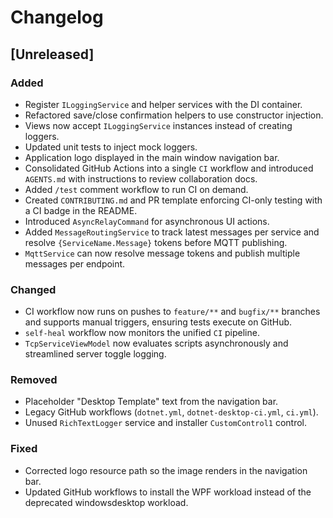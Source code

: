 # Changelog

## [Unreleased]
### Added
- Register `ILoggingService` and helper services with the DI container.
- Refactored save/close confirmation helpers to use constructor injection.
- Views now accept `ILoggingService` instances instead of creating loggers.
- Updated unit tests to inject mock loggers.
- Application logo displayed in the main window navigation bar.
- Consolidated GitHub Actions into a single `CI` workflow and introduced `AGENTS.md` with instructions to review collaboration docs.
- Added `/test` comment workflow to run CI on demand.
- Created `CONTRIBUTING.md` and PR template enforcing CI-only testing with a CI badge in the README.
- Introduced `AsyncRelayCommand` for asynchronous UI actions.
- Added `MessageRoutingService` to track latest messages per service and resolve `{ServiceName.Message}` tokens before MQTT publishing.
- `MqttService` can now resolve message tokens and publish multiple messages per endpoint.

### Changed
- CI workflow now runs on pushes to `feature/**` and `bugfix/**` branches and supports manual triggers, ensuring tests execute on GitHub.
- `self-heal` workflow now monitors the unified `CI` pipeline.
- `TcpServiceViewModel` now evaluates scripts asynchronously and streamlined server toggle logging.

### Removed
- Placeholder "Desktop Template" text from the navigation bar.
- Legacy GitHub workflows (`dotnet.yml`, `dotnet-desktop-ci.yml`, `ci.yml`).
- Unused `RichTextLogger` service and installer `CustomControl1` control.

### Fixed
- Corrected logo resource path so the image renders in the navigation bar.
- Updated GitHub workflows to install the WPF workload instead of the deprecated windowsdesktop workload.
